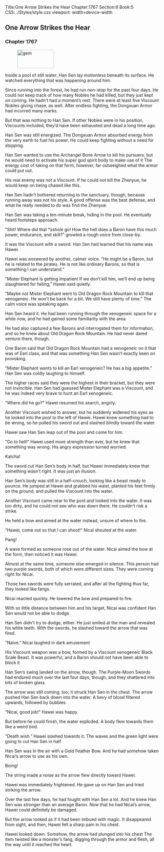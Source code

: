 Title:One Arrow Strikes the Hear 
Chapter:1767 
Section:6 
Book:5 
CSS:../Styles/style.css 
viewport: width=device-width
  
## One Arrow Strikes the Hear
### Chapter 1767 
<figure>
	<img src="../Images/gem.gif" alt="gem" id="gem" width="120" height="60" />
</figure>
  

  
  Inside a pool of still water, Han Sen lay motionless beneath its surface. He watched everything that was happening around him.

Since running into the forest, he had run non-stop for the past four days. He could not keep track of how many Nobles he had killed, but they just kept on coming. He hadn’t had a moment’s rest. There were at least five Viscount Nobles giving chase, as well. After endless fighting, the Dongxuan Armor had incurred many marks.

But that was nothing to Han Sen. If other Nobles were in his position, Viscounts included, they’d have been exhausted and dead a long time ago.

Han Sen was still energized. The Dongxuan Armor absorbed energy from the very earth to fuel his power. He could keep fighting without a need for stopping.

Han Sen wanted to use the Archangel Bone Arrow to kill his pursuers, but he would need to activate his super god spirit body to make use of it The energy cost of taking on that form, however, far outweighed what the armor could put out.

His real enemy was not a Viscount. If he could not kill the Zhenyue, he would keep on being chased like this.

Han Sen hadn’t bothered returning to the sanctuary, though, because running away was not his style. A good offense was the best defense, and what he really needed to do was find the Zhenyue.

Han Sen was taking a ten-minute break, hiding in the pool. He eventually heard footsteps approach.

“Shit! Where did that *sshole go! How the hell does a Baron have this much power, endurance, and skill?” growled a rough voice from close-by.

It was the Viscount with a sword. Han Sen had learned that his name was Hawei.

Hawei was answered by another, calmer voice. “He might be a Baron, but he is related to the pirates. He is not like ordinary Barons, so that is something I can understand.”

“Mister Elephant is getting impatient If we don’t kill him, we’ll end up being slaughtered for failing,” Hawei said quietly.

“Maybe not Mister Elephant went to Old Dragon Rock Mountain to kill that xenogeneic. He won’t be back for a bit. We still have plenty of time.” The calm voice was speaking again.

Han Sen heard it. He had been running through the xenogeneic space for a while now, and he had gained some familiarity with the area.

He had also captured a few Barons and interrogated them for information, and so he knew about Old Dragon Rock Mountain. He had never dared venture there, though.

One Baron said that Old Dragon Rock Mountain had a xenogeneic on it that was of Earl class, and that was something Han Sen wasn’t exactly keen on provoking.

“Mister Elephant wants to kill an Earl xenogeneic? He has a big appetite.” Han Sen was coldly laughing to himself.

The higher races said they were the highest in their bracket, but they were not invincible. Han Sen had guessed Mister Elephant was a Viscount, and he was indeed very brave to hunt an Earl xenogeneic.

“Where did he go?” Hawei resumed his search, angrily.

Another Viscount wished to answer, but he suddenly widened his eyes as he looked into the pool to the left of Hawei. Hawei knew something had to be wrong, so he pulled his sword out and slashed blindly toward the water.

Hawei saw Han Sen leap out of the pool and come for him.

“Go to hell!” Hawei used more strength than ever, but he knew that something was wrong. His angry expression turned worried.

Katcha!

The sword cut Han Sen’s body in half, but Hawei immediately knew that something wasn’t right. It was just an illusion.

Han Sen’s body was still in a half-crouch, looking like a beast ready to pounce. He jumped at Hawei and grabbed his waist, planted his feet firmly on the ground, and pulled the Viscount into the water.

Another Viscount came near to the pool and looked into the water. It was too dirty, and he could not see who was down there. He couldn’t risk a strike.

He held a bow and aimed at the water instead, unsure of where to fire.

“Hawei, come out so that I can shoot!” Nicai shouted at the water.

Pang!

A wave formed as someone rose out of the water. Nicai aimed the bow at the form, then noticed it was Hawei.

Almost at the same time, someone else emerged in silence. This person had two purple swords, both of which were different sizes. They were coming right for Nicai.

Those two swords were fully serrated, and after all the fighting thus far, they looked like fangs.

Nicai reacted quickly. He lowered the bow and prepared to fire.

With so little distance between him and his target, Nicai was confident Han Sen would not be able to dodge.

Han Sen didn’t try to dodge, either. He just smiled at the man and revealed his white teeth. With the swords, he slashed toward the arrow that was fired.

“Naive.” Nicai laughed in dark amusement

His Viscount weapon was a bow, formed by a Viscount xenogeneic Black Scale Beast. It was powerful, and a Baron should not have been able to block it

Han Sen’s swing landed on the arrow, though. The Purple-Moon Swords had endured much over the last four days, though, and they shattered into bits of broken glass.

The arrow was still coming, too; it struck Han Sen in the chest. The arrow pushed Han Sen back down into the water. A bevy of blood filtered upwards, followed by bubbles.

“Nicai, good job!” Hawei was happy.

But before he could finish, the water exploded. A body flew towards them like a weird bird.

“Death wish.” Hawei slashed towards it. The waves and the green light were going to cut Han Sen in half.

Han Sen was in the air with a Gold Feather Bow. And he had somehow taken Nicai’s arrow to use as his own.

Boing!

The string made a noise as the arrow flew directly toward Hawei.

Hawei was immediately frightened. He gave up on Han Sen and tried striking the arrow.

Over the last few days, he had fought with Han Sen a lot. And he knew Han Sen was stronger than an average Baron. Now that he had Nicai’s arrow, Hawei could definitely be damaged.

But the arrow looked as if it had been imbued with magic. It disappeared from sight, and then, Hawei felt a sharp pain in his chest.

Hawei looked down. Somehow, the arrow had plunged into his chest The item twisted like a monster’s fang, digging through the armor and flesh, all the way until it reached the heart.
